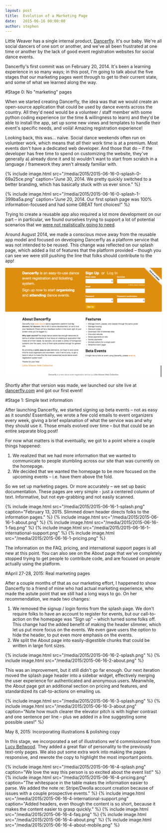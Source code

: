 ```yaml
---
layout: post
title:  Evolution of a Marketing Page
date:   2015-06-16 00:00:00
author: stephen
---
```


Little Weaver has a single internal product, [Dancerfly](https://dancerfly.com). It's our baby. We're all social dancers of one sort or another, and we've all been frustrated at one time or another by the lack of good event registration websites for social dance events.

Dancerfly's first commit was on February 20, 2014. It's been a learning experience in so many ways; in this post, I'm going to talk about the five stages that our marketing pages went through to get to their current state, and some of what we learned along the way.

#Stage 0: No "marketing" pages

When we started creating Dancerfly, the idea was that we would create an open-source application that could be used by dance events across the country. All they'd need would be a volunteer / staff member with some python coding experience (or the time & willingness to learn) and they'd be able to install the app, set up some new views and templates to handle their event's specific needs, and voilà! Amazing registration experience!

Looking back, this was... naïve. Social dance weekends often run on volunteer work, which means that *all* their work time is at a premium. Most events don't have a dedicated web developer. And those that do – if the developer has free time to spend on customizing the website, they've generally a) already done it and b) wouldn't want to start from scratch in a language / framework they aren't already familiar with.

{% include image.html src="/media/2015/2015-06-16-0-splash-0-69a25ce.png" caption="June 30, 2014. We pretty quickly switched to a better branding, which has basically stuck with us ever since." %}

{% include image.html src="/media/2015/2015-06-16-0-splash-1-399ba5a.png" caption="June 20, 2014. Our first splash page was 100% information-focused and had some GREAT font choices!" %}

Trying to create a reusable app also required a lot more development on our part – in particular, we found ourselves trying to support a lot of potential scenarios that we [were not realistically going to need](http://c2.com/cgi/wiki?YouArentGonnaNeedIt).

Around August 2014, we made a conscious move away from the reusable app model and focused on developing Dancerfly as a platform service that was not intended to be reused. This change was reflected on our splash page, which added a list of features that the platform provided – though you can see we were still pushing the line that folks should contribute to the app!

![October 1, 2014](/media/2015/2015-06-16-0-splash-2-be8dedd.png)

Shortly after that version was made, we launched our site live at [dancerfly.com](https://dancerfly.com) and got our first event!

#Stage 1: Simple text information

After launching Dancerfly, we started signing up beta events – not as easy as it sounds! Essentially, we wrote a few cold emails to event organizers every week, giving a brief explanation of what the service was and why they should use it. Those emails evolved over time – but that could be an entire separate blog post!

For now what matters is that eventually, we got to a point where a couple things happened:

1. We realized that we had more information that we wanted to communicate to people stumbling across our site than was currently on the homepage.
2. We decided that we wanted the homepage to be more focused on the upcoming events – i.e. have them above the fold.

So we set up marketing pages. Or more accurately – we set up basic documentation. These pages are very simple - just a centered column of text. Informative, but not eye-grabbing and not easily scanned.

{% include image.html src="/media/2015/2015-06-16-1-splash.png" caption="February 13, 2015. Slimmed down header directs folks to the information pages." %}
{% include image.html src="/media/2015/2015-06-16-1-about.png" %}
{% include image.html src="/media/2015/2015-06-16-1-faq.png" %}
{% include image.html src="/media/2015/2015-06-16-1-international-support.png" %}
{% include image.html src="/media/2015/2015-06-16-1-pricing.png" %}

The information on the FAQ, pricing, and international support pages is all new at this point. You can also see on the About page that we've completely stopped trying to get people to contribute code, and are focused on people actually using the platform.

#April 27-28, 2015: Real marketing pages

After a couple months of that as our marketing effort, I happened to show Dancerfly to a friend of mine who had actual marketing experience, who made the astute point that we still had a long ways to go. On her recommendation, we made two changes:

1. We removed the signup / login forms from the splash page. We don't require folks to have an account to register for events, but our call-to-action on the homepage was "Sign up" – which turned some folks off. This change had the added benefit of making the header slimmer, which let us put more focus on the events. We even gave users the option to hide the header, to put even more emphasis on the events.
2. We split the About page into easily-digestible chunks that could be written in large font sizes.

{% include image.html src="/media/2015/2015-06-16-2-splash.png" %}
{% include image.html src="/media/2015/2015-06-16-2-about.png" %}

This was an improvement, but it still didn't go far enough. Our next iteration moved the splash page header into a sidebar widget, effectively merging the user experience for authenticated and anonymous users. Meanwhile, the About page got an additional section on pricing and features, and standardized its call-to-actions on emailing us.

{% include image.html src="/media/2015/2015-06-16-3-splash.png" %}
{% include image.html src="/media/2015/2015-06-16-3-about.png" caption="Note how much clearer the elevator pitch is with higher contrast and one sentence per line – plus we added in a line suggesting some possible uses!" %}

May 8, 2015: Incorporating illustrations & polishing copy

In this stage, we incorporated a set of illustrations we'd commissioned from [Lucy Bellwood](lucybellwood.com). They added a great flair of personality to the previously text-only pages. We also put some extra work into making the pages responsive, and rewrote the copy to highlight the most important points.

{% include image.html src="/media/2015/2015-06-16-4-splash.png" caption="We love the way this person is so excited about the event list!" %}
{% include image.html src="/media/2015/2015-06-16-4-pricing.png" caption="The whitespace in the table makes the information easier to parse. We added the note re: Stripe/Dwolla account creation because of issues with a couple prospective events." %}
{% include image.html src="/media/2015/2015-06-16-4-international-support.png" caption="Added headers, even though the content is so short, because it makes the content easier to grasp quickly." %}
{% include image.html src="/media/2015/2015-06-16-4-faq.png" %}
{% include image.html src="/media/2015/2015-06-16-4-about.png" %}
{% include image.html src="/media/2015/2015-06-16-4-about-mobile.png" %}
